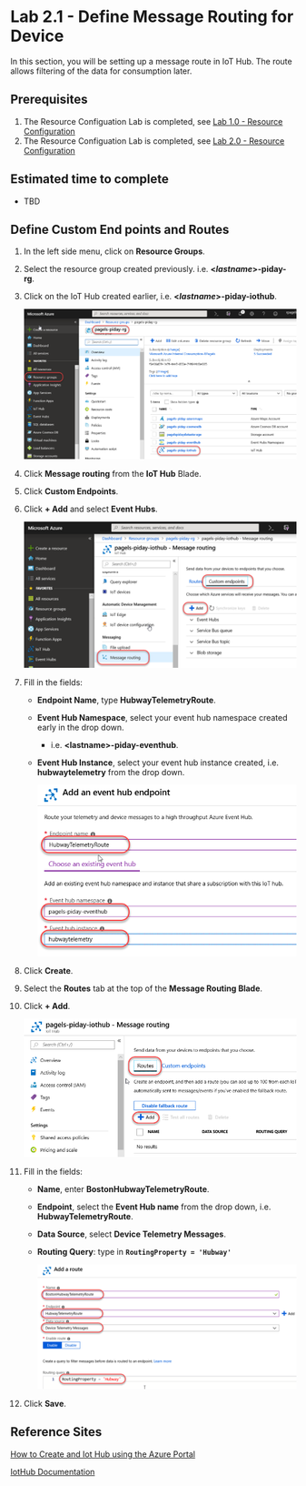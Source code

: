 # Lab 2.1 - Define Message Routing for Device
In this section, you will be setting up a message route in IoT Hub.  The route allows filtering of the data for consumption later.

## Prerequisites
1. The Resource Configuation Lab is completed, see [Lab 1.0 - Resource Configuration](https://github.com/Azure/IoT-Pi-Day/tree/master/Lab%201%20-%20Getting%20started%20with%20the%20Sense%20HAT/Lab%201.0%20-%20Resource%20Configuration)
2. The Resource Configuation Lab is completed, see [Lab 2.0 - Resource Configuration](https://github.com/Azure/IoT-Pi-Day/tree/master/Lab%202%20-%20Working%20with%20Hubway%20Data/Lab%202.0%20-%20Resource%20Configuration)

## Estimated time to complete
- TBD

## Define Custom End points and Routes
1. In the left side menu, click on **Resource Groups**.
2. Select the resource group created previously. i.e. **<*lastname*>-piday-rg**.
3. Click on the IoT Hub created earlier, i.e. **<*lastname*>-piday-iothub**.

    ![Image](/images/lab-2.1-image1.png) 

4. Click **Message routing** from the **IoT Hub** Blade.
5. Click **Custom Endpoints**.
6. Click **+ Add** and select **Event Hubs**.

    ![Image](/images/lab-2.1-image2.png)

5.  Fill in the fields:
    - **Endpoint Name**, type **HubwayTelemetryRoute**.
    - **Event Hub Namespace**, select your event hub namespace created early in the drop down.
        - i.e. **<**lastname**>-piday-eventhub**.
    - **Event Hub Instance**, select your event hub instance created, i.e. **hubwaytelemetry** from the drop down.

        ![Image](/images/lab-2.1-image3.png) 

6. Click **Create**.
7. Select the **Routes** tab at the top of the **Message Routing Blade**.
8. Click **+ Add**.

    ![Image](/images/lab-2.1-image4.png) 

8.  Fill in the fields:
    - **Name**, enter **BostonHubwayTelemetryRoute**.
    - **Endpoint**, select the **Event Hub name** from the drop down, i.e. **HubwayTelemetryRoute**.
    - **Data Source**, select **Device Telemetry Messages**.
    - **Routing Query**: type in **```RoutingProperty = 'Hubway' ```**

        ![Image](/images/lab-2.1-image5.png) 

9. Click **Save**.

## Reference Sites

[How to Create and Iot Hub using the Azure Portal][Create-iot-hub]

[IotHub Documentation][IotHub-Documentation]



[Azure-Portal]: https://portal.azure.com/ 

[Create-iot-hub]: https://docs.microsoft.com/en-us/azure/iot-hub/iot-hub-create-through-portal

[IotHub-Documentation]: https://docs.microsoft.com/en-us/azure/iot-hub/
